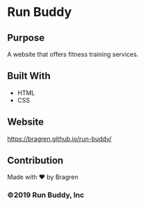 # Run Buddy

## Purpose
A website that offers fitness training services.

## Built With
* HTML
* CSS

## Website
https://bragren.github.io/run-buddy/

## Contribution
Made with ❤️ by Bragren

### ©️2019 Run Buddy, Inc 
